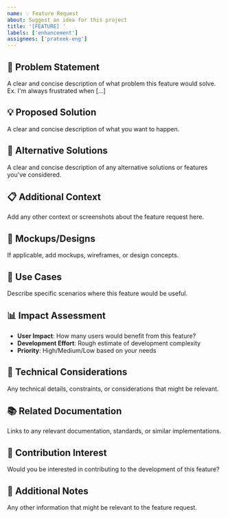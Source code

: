 ```yaml
---
name: 💡 Feature Request
about: Suggest an idea for this project
title: '[FEATURE] '
labels: ['enhancement']
assignees: ['prateek-eng']
---
```


## 🎯 Problem Statement
A clear and concise description of what problem this feature would solve. Ex. I'm always frustrated when [...]

## 💡 Proposed Solution
A clear and concise description of what you want to happen.

## 🔄 Alternative Solutions
A clear and concise description of any alternative solutions or features you've considered.

## 📋 Additional Context
Add any other context or screenshots about the feature request here.

## 🎨 Mockups/Designs
If applicable, add mockups, wireframes, or design concepts.

## 🧪 Use Cases
Describe specific scenarios where this feature would be useful.

## 📊 Impact Assessment
- **User Impact**: How many users would benefit from this feature?
- **Development Effort**: Rough estimate of development complexity
- **Priority**: High/Medium/Low based on your needs

## 🔧 Technical Considerations
Any technical details, constraints, or considerations that might be relevant.

## 📚 Related Documentation
Links to any relevant documentation, standards, or similar implementations.

## 🤝 Contribution Interest
Would you be interested in contributing to the development of this feature?

## 📝 Additional Notes
Any other information that might be relevant to the feature request.